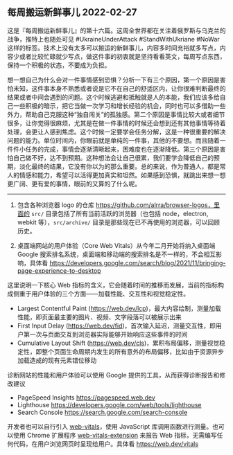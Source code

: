 ## 每周搬运新鲜事儿 2022-02-27

这是『每周搬运新鲜事儿』的第十六篇。这周全世界都在关注着俄罗斯与乌克兰的战争，推特上也随处可见 #UkraineUnderAttack #StandWithUkriane #NoWar 这样的标签。技术上没有太多可以搬运的新鲜事儿，内容多时间充裕就多写点，内容少或者比较忙碌就少写点，做这件事的初衷就是坚持看看英文，每周写点东西，保持一个积极的状态，不要成为负担。

想一想自己为什么会对一件事情感到恐惧？分析一下有三个原因，第一个原因是害怕未知，这件事本身不熟悉或者说是它不在自己的舒适区内，让你很难判断最终的结果或者中间会遇到的问题。这个时候逃避和抵触就是人的本能，我们应该多给自己一些积极的暗示，把它当做一次学习和增长经验的机会，同时也可以多借助一些外力，帮助自己克服这种“独自闯关”的孤独感。第二个原因是事情比较大或者细节很多，让你觉得很麻烦，尤其是在做一件事情的时候还会想到还有其他事情等待着处理，会更让人感到焦虑。这个时候一定要学会任务分解，这是一种很重要的解决问题的能力。单位时间内，你眼前就是单纯的一件事，其他的不要想。而且随着一件件小任务的完成，事情会逐渐清晰起来，困难度也在逐渐降低。第三个原因是害怕自己做不好，达不到预期。这种想法会让自己很累，我们要学会降低自己的预期，淡化最终的结果，它没有你以为的那么重要。总的来说，作为普通人，都是常人的情感和能力，希望可以活得更加真实和坦然。如果感到恐惧，就跳出来想一想更广阔、更有爱的事情，眼前的又算的了什么呢。

---

1. 包含各种浏览器 logo 的仓库 https://github.com/alrra/browser-logos，里面的 `src/` 目录包括了所有当前活跃的浏览器（也包括 node，electron, webkit 等），`src/archive/` 目录是那些现在已不再使用的浏览器，可以回顾历史。

2. 桌面端网站的用户体验（Core Web Vitals）从今年二月开始将纳入桌面端 Google 搜索排名系统，桌面端和移动端的搜索排名是不一样的，不会相互影响，具体看 https://developers.google.com/search/blog/2021/11/bringing-page-experience-to-desktop

这里说明一下核心 Web 指标的含义，它会随着时间的推移而发展，当前的指标构成侧重于用户体验的三个方面——加载性能、交互性和视觉稳定性。
- Largest Contentful Paint (https://web.dev/lcp)，最大内容绘制，测量加载性能，即页面最主要的图片、视频、文字段落可以被展示出来
- First Input Delay (https://web.dev/fid)，首次输入延迟，测量交互性，即用户第一次与页面交互到浏览器实际能够开始响应这些事件的时间 
- Cumulative Layout Shift (https://web.dev/cls)，累积布局偏移，测量视觉稳定性，即整个页面生命周期内发生的所有意外的布局偏移，比如由于资源异步加载造成的现有元素错位移动

诊断网站的性能和用户体验可以使用 Google 提供的工具，从而获得诊断报告和修改建议
- PageSpeed Insights https://pagespeed.web.dev
- Lighthouse https://developers.google.com/web/tools/lighthouse
- Search Console https://search.google.com/search-console

开发者也可以自行引入 [web-vitals](https://github.com/GoogleChrome/web-vitals)，使用 JavaScript 库调用函数进行测量。也可以使用 Chrome 扩展程序 [web-vitals-extension](https://github.com/GoogleChrome/web-vitals-extension) 来报告 Web 指标，无需编写任何代码，在用户浏览网页时呈现给用户。具体看 https://web.dev/vitals
